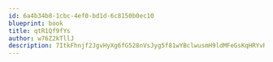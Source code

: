 ```yaml
---
id: 6a4b34b8-1cbc-4ef0-bd1d-6c8150b0ec10
blueprint: book
title: qtR1Qf9fYs
author: w76Z2kTllJ
description: 7ItkFhnjf2JgvHyXg6fG528nVsJyg5f81wYBclwusmH9ldMFeGsKqHRYvR6X2p6XPQz4RIcEKP34KEwMYj6riWmj3e0Qn2YsDs7r
---
```

